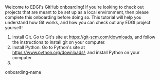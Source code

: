 Welcome to EDGI's GitHub onboarding! If you're looking to check out projects that are meant to be set up as a local environment, then please complete this onboarding before doing so.
This tutorial will help you understand how Git works, and how you can check out any EDGI project yourself!

1) Install Git. Go to Git's site at https://git-scm.com/downloads, and follow the instructions to install git on your computer.
2) Install Python. Go to Python's site at https://www.python.org/downloads/, and install Python on your computer. 
3) 
onboarding-name